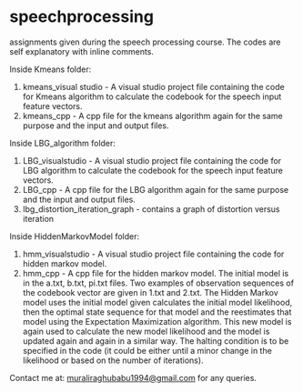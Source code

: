 # speechprocessing
assignments given during the speech processing course. The codes are self explanatory with inline comments. 

Inside Kmeans folder: 
1. kmeans_visual studio - A visual studio project file containing the code for Kmeans algorithm to calculate the codebook for the speech input feature vectors.
2. kmeans_cpp - A cpp file for the kmeans algorithm again for the same purpose and the input and output files.


Inside LBG_algorithm folder: 
1. LBG_visualstudio - A visual studio project file containing the code for LBG algorithm to calculate the codebook for the speech input feature vectors.
2. LBG_cpp - A cpp file for the LBG algorithm again for the same purpose and the input and output files.
3. lbg_distortion_iteration_graph - contains a graph of distortion versus iteration

Inside HiddenMarkovModel folder: 
1. hmm_visualstudio - A visual studio project file containing the code for hidden markov model.
2. hmm_cpp - A cpp file for the hidden markov model.
The initial model is in the a.txt, b.txt, pi.txt files. Two examples of observation sequences of the codebook vector are given in 1.txt and 2.txt. The Hidden Markov model uses the initial model given calculates the initial model likelihood, then the optimal state sequence for that model and the reestimates that model using the Expectation Maximization algorithm. This new model is again used to calculate the new model likelihood and the model is updated again and again in a similar way. The halting condition is to be specified in the code (it could be either until a minor change in the likelihood or based on the number of iterations).


Contact me at: muraliraghubabu1994@gmail.com for any queries.
